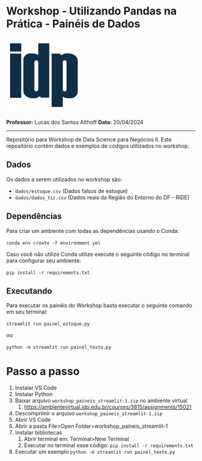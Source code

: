 # Workshop - Utilizando Pandas na Prática - Painéis de Dados

![logo](/static/idp_logo.png)

**Professor:** Lucas dos Santos Althoff
**Data:** 20/04/2024

---

Repositório para Workshop de Data Science para Negócios II. Este repositório contém dados e exemplos de códigos utilizados no workshop.


## Dados

Os dados a serem utilizados no workshop são: 

- `dados/estoque.csv` (Dados falsos de estoque)
- `dados/dados_tic.csv` (Dados reais da Região do Entorno do DF - RIDE)

## Dependências

Para criar um ambiente com todas as dependências usando o Conda:

`conda env create -f environment.yml`

Caso você não utilize Conda utilize execute o seguinte código no terminal para configurar seu ambiente: 

`pip install -r requirements.txt`

## Executando

Para executar os painéis do Workshop basta executar o seguinte comando em seu terminal:

`streamlit run painel_estoque.py`

ou

`python -m streamlit run painel_texto.py`


# Passo a passo

1) Instalar VS Code
2) Instalar Python
3) Baixar arquivo `workshop_paineis_streamlit-1.zip` no ambiente virtual 
   1) https://ambientevirtual.idp.edu.br/courses/3815/assignments/15021
4) Descomprimir o arquivo `workshop_paineis_streamlit-1.zip`
5) Abrir VS Code
6) Abrir a pasta File>Open Folder>workshop_paineis_streamlit-1
7) Instalar bibliotecas
   1) Abrir terminal em: Terminal>New Terminal
   2) Executar no terminal esse código: `pip install -r requirements.txt`
8) Executar um exemplo 
   `python -m streamlit run painel_texto.py`